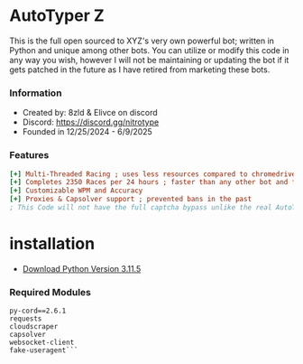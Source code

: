 # AutoTyper Z
This is the full open sourced to XYZ's very own powerful bot; written in Python and unique among other bots. You can utilize or modify this code in any way you wish, however I will not be maintaining or updating the bot if it gets patched in the future as I have retired from marketing these bots.

### Information
- Created by: 8zld & Elivce on discord
- Discord: https://discord.gg/nitrotype
- Founded in 12/25/2024 - 6/9/2025

### Features
```ini
[+] Multi-Threaded Racing ; uses less resources compared to chromedrivers or google itself
[+] Completes 2350 Races per 24 hours ; faster than any other bot and faster than auto reload
[+] Customizable WPM and Accuracy
[+] Proxies & Capsolver support ; prevented bans in the past
; This Code will not have the full captcha bypass unlike the real AutoTyper Z 
```

# installation
- [Download Python Version 3.11.5](https://www.python.org/downloads/release/python-3115/)
### Required Modules
```
py-cord==2.6.1
requests
cloudscraper
capsolver
websocket-client
fake-useragent```
